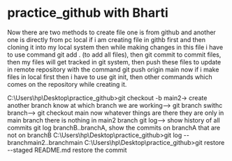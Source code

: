 # practice_github with Bharti
Now there are two methods to create file one is from github and another one is directly from pc local
if i am creating file in githb first and then cloning it into my local system then while making changes in this file i have to use command git add . (to add all files), then git commit to commit files, then my files will get tracked in git system, then push these files to update in remote repository with the command git push origin main
now if i make files in local first then i have to use git init, then other commands which comes on the repository while creating it.

C:\Users\hp\Desktop\practice_github>git checkout -b main2-> create another branch
know at which branch we are working--> git branch
swithc branch--> git checkout main
now whatever things are there they are only in main branch there is nothing in main2 branch
git log--> show history of all commits
git log branchB..branchA, show the commits on branchA that are not on branchB
C:\Users\hp\Desktop\practice_github>git log -- branchmain2..branchmain
C:\Users\hp\Desktop\practice_github>git restore --staged README.md restore the commit 

